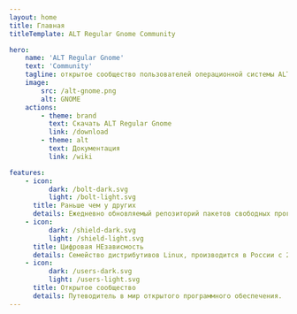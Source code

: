 ```yaml
---
layout: home
title: Главная
titleTemplate: ALT Regular Gnome Community

hero:
    name: 'ALT Regular Gnome'
    text: 'Community'
    tagline: открытое сообщество пользователей операционной системы ALT Regular Gnome
    image:
        src: /alt-gnome.png
        alt: GNOME
    actions:
        - theme: brand
          text: Cкачать ALT Regular Gnome
          link: /download
        - theme: alt
          text: Документация
          link: /wiki

features:
    - icon:
          dark: /bolt-dark.svg
          light: /bolt-light.svg
      title: Раньше чем у других
      details: Eжедневно обновляемый репозиторий пакетов свободных программ Sisyphus
    - icon:
          dark: /shield-dark.svg
          light: /shield-light.svg
      title: Цифровая НЕзависмость
      details: Семейство дистрибутивов Linux, производится в России с 2000 года.
    - icon:
          dark: /users-dark.svg
          light: /users-light.svg
      title: Открытое сообщество
      details: Путеводитель в мир открытого программного обеспечения.
---
```

